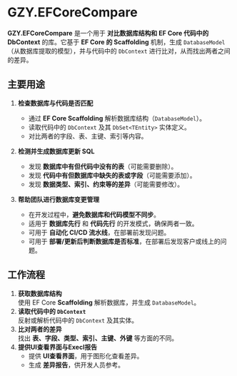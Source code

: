 # GZY.EFCoreCompare

**GZY.EFCoreCompare** 是一个用于 **对比数据库结构和 EF Core 代码中的 DbContext** 的库。它基于 **EF Core 的 Scaffolding** 机制，生成 `DatabaseModel`（从数据库提取的模型），并与代码中的 `DbContext` 进行比对，从而找出两者之间的差异。

## 主要用途
1. **检查数据库与代码是否匹配**  
   - 通过 **EF Core Scaffolding** 解析数据库结构（`DatabaseModel`）。  
   - 读取代码中的 `DbContext` 及其 `DbSet<TEntity>` 实体定义。  
   - 对比两者的字段、表、主键、索引等内容。  

2. **检测并生成数据库更新 SQL**  
   - 发现 **数据库中有但代码中没有的表**（可能需要删除）。  
   - 发现 **代码中有但数据库中缺失的表或字段**（可能需要添加）。  
   - 发现 **数据类型、索引、约束等的差异**（可能需要修改）。

3. **帮助团队进行数据库变更管理**  
   - 在开发过程中，**避免数据库和代码模型不同步**。  
   - 适用于 **数据库先行** 和 **代码先行** 的开发模式，确保两者一致。  
   - 可用于 **自动化 CI/CD 流水线**，在部署前发现问题。
   - 可用于 **部署/更新后判断数据库是否标准**，在部署后发现客户或线上的问题。

## 工作流程
1. **获取数据库结构**  
   使用 EF Core **Scaffolding** 解析数据库，并生成 `DatabaseModel`。  
2. **读取代码中的 `DbContext`**  
   反射或解析代码中的 `DbContext` 及其实体。  
3. **比对两者的差异**  
   找出 **表、字段、类型、索引、主键、外键** 等方面的不同。  
4. **提供UI查看界面与Execl报告**  
   - 提供 **UI查看界面**，用于图形化查看差异。  
   - 生成 **差异报告**，供开发人员参考。  
